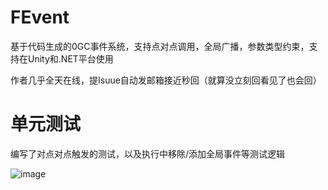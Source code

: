 # FEvent

基于代码生成的0GC事件系统，支持点对点调用，全局广播，参数类型约束，支持在Unity和.NET平台使用

作者几乎全天在线，提Isuue自动发邮箱接近秒回（就算没立刻回看见了也会回）
# 单元测试
编写了对点对点触发的测试，以及执行中移除/添加全局事件等测试逻辑

![image](https://github.com/yueh0607/FEvent/assets/102401735/a2ab81d1-b270-4e0e-8a11-4c87f11971b4)





